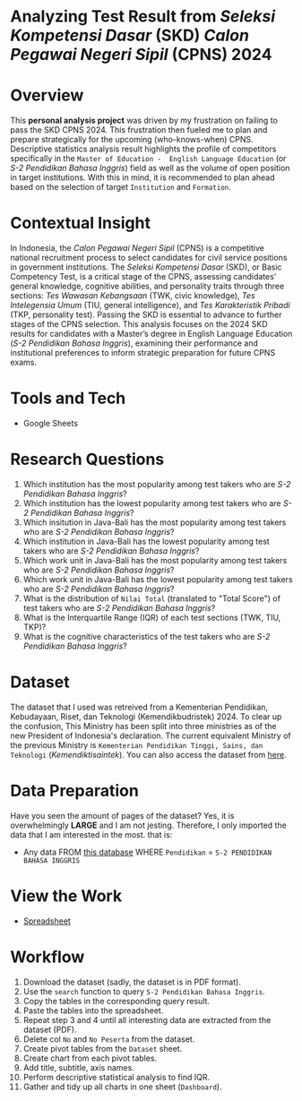 # Analyzing Test Result from _Seleksi Kompetensi Dasar_ (SKD) _Calon Pegawai Negeri Sipil_ (CPNS) 2024

# Overview
This __personal analysis project__ was driven by my frustration on failing to pass the SKD CPNS 2024. This frustration then fueled me to plan and prepare strategically for the upcoming (who-knows-when) CPNS. Descriptive statistics analysis result highlights the profile of competitors specifically in the `Master of Education -  English Language Education` (or _S-2 Pendidikan Bahasa Inggris_) field as well as the volume of open position in target institutions. With this in mind, it is recommended to plan ahead based on the selection of target `Institution` and `Formation`.

# Contextual Insight
In Indonesia, the *Calon Pegawai Negeri Sipil* (CPNS) is a competitive national recruitment process to select candidates for civil service positions in government institutions. The *Seleksi Kompetensi Dasar* (SKD), or Basic Competency Test, is a critical stage of the CPNS, assessing candidates' general knowledge, cognitive abilities, and personality traits through three sections: *Tes Wawasan Kebangsaan* (TWK, civic knowledge), *Tes Intelegensia Umum* (TIU, general intelligence), and *Tes Karakteristik Pribadi* (TKP, personality test). Passing the SKD is essential to advance to further stages of the CPNS selection. This analysis focuses on the 2024 SKD results for candidates with a Master’s degree in English Language Education (*S-2 Pendidikan Bahasa Inggris*), examining their performance and institutional preferences to inform strategic preparation for future CPNS exams.
 

# Tools and Tech
- Google Sheets

# Research Questions
1. Which institution has the most popularity among test takers who are _S-2 Pendidikan Bahasa Inggris_?
2. Which institution has the lowest popularity among test takers who are _S-2 Pendidikan Bahasa Inggris_?
3. Which insitution in Java-Bali has the most popularity among test takers who are _S-2 Pendidikan Bahasa Inggris_?
4. Which institution in Java-Bali has the lowest popularity among test takers who are _S-2 Pendidikan Bahasa Inggris_?
5. Which work unit in Java-Bali has the most popularity among test takers who are _S-2 Pendidikan Bahasa Inggris_?
6. Which work unit in Java-Bali has the lowest popularity among test takers who are _S-2 Pendidikan Bahasa Inggris_?
7. What is the distribution of `Nilai Total` (translated to "Total Score") of test takers who are _S-2 Pendidikan Bahasa Inggris_?
8. What is the Interquartile Range (IQR) of each test sections (TWK, TIU, TKP)?
9. What is the cognitive characteristics of the test takers who are _S-2 Pendidikan Bahasa Inggris_?

# Dataset
The dataset that I used was retreived from a Kementerian Pendidikan, Kebudayaan, Riset, dan Teknologi (Kemendikbudristek) 2024. To clear up the confusion, This Ministry has been split into three ministries as of the new President of Indonesia's declaration. The current equivalent Ministry of the previous Ministry is `Kementerian Pendidikan Tinggi, Sains, dan Teknologi` (_Kemendiktisaintek_).
You can also access the dataset from [here](https://casn.kemendikdasmen.go.id/preview?filename=Hasil%20Seleksi%20Kompetensi%20Dasar%20(SKD)%20Seleksi%20Penerimaan%20CPNS%20Kemdikbudristek%20TA%202024.pdf).

# Data Preparation
Have you seen the amount of pages of the dataset?
Yes, it is overwhelmingly __LARGE__ and I am not jesting. Therefore, I only imported the data that I am interested in the most. that is:
- Any data FROM [this database](https://casn.kemendikdasmen.go.id/preview?filename=Hasil%20Seleksi%20Kompetensi%20Dasar%20(SKD)%20Seleksi%20Penerimaan%20CPNS%20Kemdikbudristek%20TA%202024.pdf) WHERE `Pendidikan` = `S-2 PENDIDIKAN BAHASA INGGRIS`

# View the Work
- [Spreadsheet](https://docs.google.com/spreadsheets/d/1Yy4KkE7pjKiazO2ILaYWPw8ebPEwsRf-jbq9rItFk_s/edit?usp=sharing)

# Workflow
1. Download the dataset (sadly, the dataset is in PDF format).
2. Use the `search` function to query `S-2 Pendidikan Bahasa Inggris`.
3. Copy the tables in the corresponding query result.
4. Paste the tables into the spreadsheet.
5. Repeat step 3 and 4 until all interesting data are extracted from the dataset (PDF).
6. Delete col `No` and `No Peserta` from the dataset.
7. Create pivot tables from the `Dataset` sheet.
8. Create chart from each pivot tables.
9. Add title, subtitle, axis names.
10. Perform descriptive statistical analysis to find IQR.
11. Gather and tidy up all charts in one sheet (`Dashboard`).